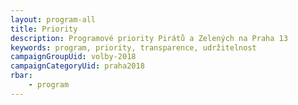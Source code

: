 ```yaml
---
layout: program-all
title: Priority
description: Programové priority Pirátů a Zelených na Praha 13
keywords: program, priority, transparence, udržitelnost
campaignGroupUid: volby-2018
campaignCategoryUid: praha2018
rbar:
    - program
---
```


